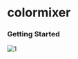 # colormixer

### Getting Started




![1](https://user-images.githubusercontent.com/61213263/170155727-1b7dcf0c-8ba3-4a9b-acc6-ae9a75a20573.png)
